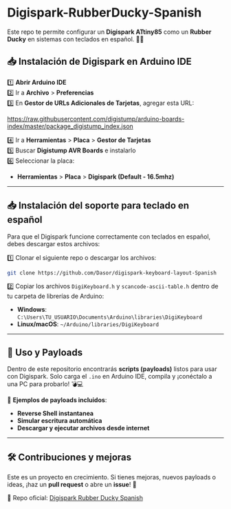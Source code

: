 # Digispark-RubberDucky-Spanish

Este repo te permite configurar un **Digispark ATtiny85** como un **Rubber Ducky** en sistemas con teclados en español. 🦆💀  

## 📥 Instalación de Digispark en Arduino IDE

1️⃣ **Abrir Arduino IDE**  
2️⃣ Ir a **Archivo** > **Preferencias**  
3️⃣ En **Gestor de URLs Adicionales de Tarjetas**, agregar esta URL: 

https://raw.githubusercontent.com/digistump/arduino-boards-index/master/package_digistump_index.json

4️⃣ Ir a **Herramientas** > **Placa** > **Gestor de Tarjetas**  
5️⃣ Buscar **Digistump AVR Boards** e instalarlo  
6️⃣ Seleccionar la placa:  
- **Herramientas** > **Placa** > **Digispark (Default - 16.5mhz)**  

---

## 📥 Instalación del soporte para teclado en español

Para que el Digispark funcione correctamente con teclados en español, debes descargar estos archivos:  

1️⃣ Clonar el siguiente repo o descargar los archivos:  

```bash
git clone https://github.com/Dasor/digispark-keyboard-layout-Spanish
```
2️⃣ Copiar los archivos `DigiKeyboard.h` y `scancode-ascii-table.h` dentro de tu carpeta de librerías de Arduino:  
- **Windows**: `C:\Users\TU_USUARIO\Documents\Arduino\libraries\DigiKeyboard`  
- **Linux/macOS**: `~/Arduino/libraries/DigiKeyboard`  

---

## 🎯 Uso y Payloads

Dentro de este repositorio encontrarás **scripts (payloads)** listos para usar con Digispark. Solo carga el `.ino` en Arduino IDE, compila y ¡conéctalo a una PC para probarlo! 💣💻  

📌 **Ejemplos de payloads incluidos**:  
- **Reverse Shell instantanea**  
- **Simular escritura automática**  
- **Descargar y ejecutar archivos desde internet**  

---

## 🛠️ Contribuciones y mejoras

Este es un proyecto en crecimiento. Si tienes mejoras, nuevos payloads o ideas, ¡haz un **pull request** o abre un **issue**! 🚀  

🔗 Repo oficial: [Digispark Rubber Ducky Spanish](https://github.com/Znorlux/Digispark-RubberDucky-Spanish)  
